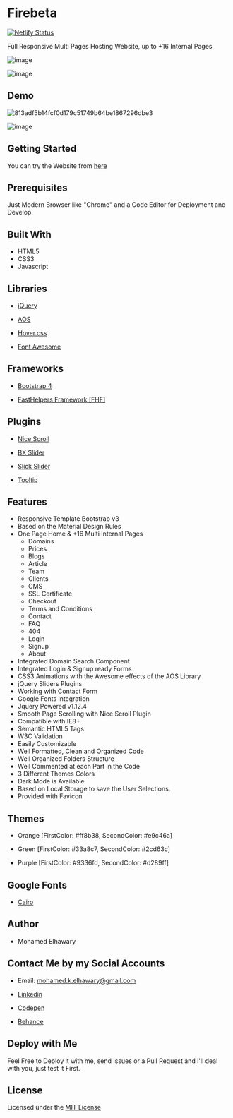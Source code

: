 # Firebeta

[![Netlify Status](https://api.netlify.com/api/v1/badges/dcfe6b4a-290c-4d84-8852-ad718e996538/deploy-status)](https://app.netlify.com/sites/firebeta/deploys)

Full Responsive Multi Pages Hosting Website, up to +16 Internal Pages

![image](https://user-images.githubusercontent.com/69651552/100253324-a1498480-2f49-11eb-8905-5f830c95f74a.png)  

![image](https://user-images.githubusercontent.com/69651552/100253394-b9210880-2f49-11eb-8c27-a86fb12dccca.png)
 
## Demo
 
![813adf5b14fcf0d179c51749b64be1867296dbe3](https://user-images.githubusercontent.com/69651552/100184979-5f89f100-2eeb-11eb-8843-c40bee05965a.gif)  

![image](https://user-images.githubusercontent.com/69651552/100253469-d48c1380-2f49-11eb-8798-811a176e80d1.png) 

## Getting Started

You can try the Website from [here](https://firebeta.netlify.app/)

## Prerequisites

Just Modern Browser like "Chrome" and a Code Editor for Deployment and Develop.  

## Built With

* HTML5
* CSS3
* Javascript 

## Libraries  
* [jQuery](https://jquery.com/)

* [AOS](https://michalsnik.github.io/aos/)

* [Hover.css](https://ianlunn.github.io/Hover/)

* [Font Awesome](https://fontawesome.com/)  
  
## Frameworks 

* [Bootstrap 4](https://getbootstrap.com/)

* [FastHelpers Framework [FHF]](https://github.com/Mohamed-Elhawary/fasthelpers-framework-fhf)

## Plugins 

* [Nice Scroll](https://nicescroll.areaaperta.com/)

* [BX Slider](https://bxslider.com/)

* [Slick Slider](https://kenwheeler.github.io/slick/)

* [Tooltip](https://getbootstrap.com/docs/4.0/components/tooltips/)

## Features  

* Responsive Template Bootstrap v3
* Based on the Material Design Rules
* One Page Home & +16 Multi Internal Pages
    - Domains
    - Prices
    - Blogs
    - Article
    - Team
    - Clients
    - CMS
    - SSL Certificate
    - Checkout
    - Terms and Conditions
    - Contact
    - FAQ
    - 404
    - Login
    - Signup
    - About
* Integrated Domain Search Component
* Integrated Login & Signup ready Forms
* CSS3 Animations with the Awesome effects of the AOS Library
* jQuery Sliders Plugins 
* Working with Contact Form
* Google Fonts integration
* Jquery Powered v1.12.4
* Smooth Page Scrolling with Nice Scroll Plugin
* Compatible with IE8+
* Semantic HTML5 Tags
* W3C Validation
* Easily Customizable 
* Well Formatted, Clean and Organized Code
* Well Organized Folders Structure
* Well Commented at each Part in the Code
* 3 Different Themes Colors
* Dark Mode is Available
* Based on Local Storage to save the User Selections.
* Provided with Favicon  

## Themes

* Orange [FirstColor: #ff8b38, SecondColor: #e9c46a]

* Green  [FirstColor: #33a8c7, SecondColor: #2cd63c]

* Purple [FirstColor: #9336fd, SecondColor: #d289ff] 

## Google Fonts  

* [Cairo](https://fonts.google.com/specimen/Cairo) 

## Author

* Mohamed Elhawary  

## Contact Me by my Social Accounts

* Email: mohamed.k.elhawary@gmail.com  

* [Linkedin](https://www.linkedin.com/in/mohamed-elhawary14/)

* [Codepen](https://codepen.io/Mohamed-ElHawary)

* [Behance](https://www.behance.net/mohamed-elhawary14)

## Deploy with Me

Feel Free to Deploy it with me, send Issues or a Pull Request and i'll deal with you, just test it First.

## License

Licensed under the [MIT License](LICENSE)